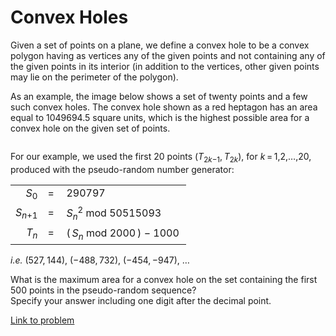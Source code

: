 # Convex Holes

<p>
Given a set of points on a plane, we define a convex hole to be a convex polygon having as vertices any of the given points and not containing any of the given points in its interior (in addition to the vertices, other given points may lie on the perimeter of the polygon). 
</p>
<p>
As an example, the image below shows a set of twenty points and a few such convex holes. 
The convex hole shown as a red heptagon has an area equal to 1049694.5 square units, which is the highest possible area for a convex hole on the given set of points.
</p>
<div class="center">
<img src="project/images/p252_convexhole.gif" class="dark_img" alt="" /></div>
<p>
</p><p>For our example, we used the first 20 points (<var>T</var><sub>2<var>k</var>−1</sub>, <var>T</var><sub>2<var>k</var></sub>), for <var>k</var> = 1,2,…,20, produced with the pseudo-random number generator:</p>

<center><table class="p252"><tr><td style="text-align:right;"><var>S</var><sub>0</sub></td>
    <td>=<sub> </sub></td>
    <td>290797<sub> </sub></td>
  </tr><tr><td><var>S</var><sub><var>n</var>+1</sub></td>
    <td>=<sub> </sub></td>
    <td><var>S</var><sub><var>n</var></sub><sup>2</sup> mod 50515093</td>
  </tr><tr><td style="text-align:right;"><var>T</var><sub><var>n</var></sub></td>
    <td>=<sub> </sub></td>
    <td>( <var>S</var><sub><var>n</var></sub> mod 2000 ) − 1000<sup> </sup></td>
  </tr></table></center>

<p>
<i>i.e.</i> (527, 144), (−488, 732), (−454, −947), …
</p>
<p>
What is the maximum area for a convex hole on the set containing the first 500 points in the pseudo-random sequence?<br /> Specify your answer including one digit after the decimal point.
</p>






[Link to problem](https://projecteuler.net/problem=252)

